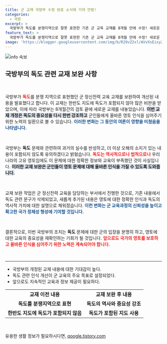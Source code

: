 ```yaml
---
title: 군 교재 국방부 수정 완료 소식에 기대 만발!
categories:
  - 국방
excerpt: >
  국방부가 독도를 분쟁지역으로 잘못 표현한 기존 군 교육 교재를 8개월 만에 수정! 새로운 교재의 변화와 파장은? 클릭해서 확인하세요!
feature_text: >
  국방부가 독도를 분쟁지역으로 잘못 표현한 기존 군 교육 교재를 8개월 만에 수정! 새로운 교재의 변화와 파장은? 클릭해서 확인하세요!
image: 'https://blogger.googleusercontent.com/img/b/R29vZ2xl/AVvXsEixyZcFfHzMRdzZMjFBmAUKJYCLCGyLL1o632UiGVXcaFdKo_bkvkuCioo0uUKlGfBVcT3P84aROyZIXSBEx3Aw5nCQ3pTgDom1WDC4m8eifvWiAmWEEVb4x6G_l8C0QH225ldMjyaFvpxGEBGNO37VmDTDMHGhJPq73UglMfDca1-0aw/s1600/blogspot.png'
---
```


<p><img src="https://blogger.googleusercontent.com/img/b/R29vZ2xl/AVvXsEixyZcFfHzMRdzZMjFBmAUKJYCLCGyLL1o632UiGVXcaFdKo_bkvkuCioo0uUKlGfBVcT3P84aROyZIXSBEx3Aw5nCQ3pTgDom1WDC4m8eifvWiAmWEEVb4x6G_l8C0QH225ldMjyaFvpxGEBGNO37VmDTDMHGhJPq73UglMfDca1-0aw/s1600/blogspot.png" alt="info 속보" /></p>

<h2 data-ke-size="size26">국방부의 독도 관련 교재 보완 사항</h2>

<p data-ke-size="size16">&nbsp;</p>

<p>국방부가 <b><span style="color: #ee2323;">독도</span></b>를 분쟁 지역으로 표현했던 군 정신전력 교육 교재를 보완하여 개선된 내용을 발표했다고 합니다. 이 교재는 한반도 지도에 독도가 포함되지 않아 많은 비판을 받았으며, 이에 따라 국방부는 8개월간의 검토 끝에 새로운 교재를 내놓았습니다. <b><span style="background-color: #21538527;">이번 교재 개정은 독도의 중요성을 다시 한번 강조하고</span></b> 군인들에게 올바른 영토 인식을 심어주기 위한 노력의 일환으로 볼 수 있습니다. <b><span style="color: #1a5490;">이러한 변화는 그 동안의 여론이 영향을 미쳤음을 나타냅니다.</span></b></p>

<p data-ke-size="size16">&nbsp;</p>

<p>국방부는 <b>독도</b> 문제와 관련하여 과거의 실수를 반성하고, 더 이상 오해의 소지가 있는 내용이 포함되지 않도록 유의하겠다고 밝혔습니다. <b><span style="color: #ee2323;">독도는 역사적으로나 법적으로나</span></b> 우리나라의 고유 영토임에도 이 문제에 대한 정확한 정보와 교육이 부족했던 것이 사실입니다. <b><span style="background-color: #21538527;">이러한 교재 보완은 군인들이 영토 문제에 대해 올바른 인식을 가질 수 있도록 도와줍니다.</span></b></p>

<p data-ke-size="size16">&nbsp;</p>

<p>교재 보완 작업은 군 정신전력 교육을 담당하는 부서에서 진행한 것으로, 기존 내용에서 독도 관련 문구가 삭제되었고, 새롭게 추가된 내용은 영토에 대한 정확한 인식과 독도의 역사적 가치에 대한 설명으로 채워졌습니다. <b><span style="color: #1a5490;">이런 변화는 군 교육과정의 신뢰성을 높이고 확고한 국가 정체성 형성에 기여할 것입니다.</span></b></p>

<p data-ke-size="size16">&nbsp;</p>

<p>결론적으로, 이번 국방부의 조치는 <b>독도</b> 문제에 대한 군의 입장을 분명히 하고, 영토에 대한 교육의 중요성을 재확인하는 기회가 될 것입니다. <b><span style="color: #ee2323;">앞으로도 국가의 영토를 보호하고 올바른 인식을 심어주기 위한 노력은 계속되어야 합니다.</span></b></p>

<p data-ke-size="size16">&nbsp;</p>

<hr>

<ul>
<li>국방부의 개정된 교재 내용에 대한 기대감이 높다.</li>
<li>독도 관련 인식 개선이 군 교육의 주요 목표로 설정되었다.</li>
<li>앞으로도 지속적인 교육과 정보 제공이 필요하다.</li>
</ul>

<table style="width:100%">
  <tr>
    <td style="text-align: center; height: 17px;"><b>교재 이전 내용</b></td>
    <td style="text-align: center; height: 17px;"><b>교재 보완 후 내용</b></td>
  </tr>
  <tr>
    <td style="text-align: center; height: 17px;"><b>독도를 분쟁지역으로 표현</b></td>
    <td style="text-align: center; height: 17px;"><b>독도의 역사와 중요성 강조</b></td>
  </tr>
  <tr>
    <td style="text-align: center; height: 17px;"><b>한반도 지도에 독도가 포함되지 않음</b></td>
    <td style="text-align: center; height: 17px;"><b>독도가 포함된 지도 사용</b></td>
  </tr>
</table>

<p data-ke-size="size16">&nbsp;</p>
유용한 생활 정보가 필요하시다면, <a href="https://qoogle.tistory.com" rel="dofollow">qoogle.tistory.com</a>


